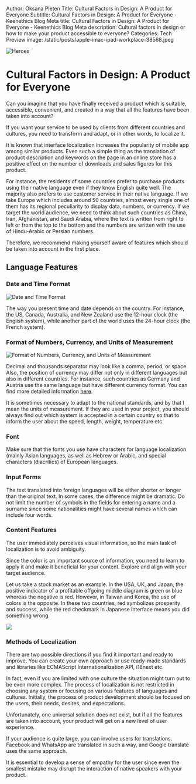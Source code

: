 Author: Oksana Pleten
Title: Cultural Factors in Design: A Product for Everyone
Subtitle: Cultural Factors in Design: A Product for Everyone - Keenethics Blog
Meta title: Cultural Factors in Design: A Product for Everyone - Keenethics Blog
Meta description: Cultural factors in design or how to make your product accessible to everyone?
Categories: Tech
Preview image: /static/posts/apple-imac-ipad-workplace-38568.jpeg

![Heroes](/static/posts/ipad-tablet-technology-touch.jpg)

# Cultural Factors in Design: A Product for Everyone

Can you imagine that you have finally received a product which is suitable, accessible, convenient, and created in a way that all the features have been taken into account?

If you want your service to be used by clients from different countries and cultures, you need to transform and adapt, or in other words, to localize it.

It is known that interface localization increases the popularity of mobile app among similar products. Even such a simple thing as the translation of product description and keywords on the page in an online store has a positive effect on the number of downloads and sales figures for this product.

For instance, the residents of some countries prefer to purchase products using their native language even if they know English quite well. The majority also prefers to use customer service in their native language. If we take Europe which includes around 50 countries, almost every single one of them has its regional peculiarity to display data, numbers, or currency. If we target the world audience, we need to think about such countries as China, Iran, Afghanistan, and Saudi Arabia, where the text is written from right to left or from the top to the bottom and the numbers are written with the use of Hindu-Arabic or Persian numbers.

Therefore, we recommend making yourself aware of features which should be taken into account in the first place.

## Language Features

### Date and Time Format

<img src="/static/posts/date-and-time-format.png" alt="Date and Time Format" style="max-width: 600px;">

The way you present time and date depends on the country. For instance, the US, Canada, Australia, and New Zealand use the 12-hour clock (the English system), while another part of the world uses the 24-hour clock (the French system).

### Format of Numbers, Currency, and Units of Measurement

<img src="/static/posts/currency.png" alt="Format of Numbers, Currency, and Units of Measurement" style="max-width: 600px;">

<p>
    Decimal and thousands separator may look like a comma, period, or space. Also, the position of currency may differ not only in different languages but also in different countries. For instance, such countries as Germany and Austria use the same language but have different currency format. You can find more detailed information <a href="//en.wikipedia.org/wiki/Language_and_the_euro" target="_blank" rel="noopener noreferrer nofollow">here</a>.
</p>

It is sometimes necessary to adapt to the national standards, and by that I mean the units of measurement. If they are used in your project, you should always find out which system is accepted in a certain country so that to inform the user about the speed, length, weight, temperature etc.

### Font

Make sure that the fonts you use have characters for language localization (mainly Asian languages, as well as Hebrew or Arabic, and special characters (diacritics) of European languages.

### Input Forms

The text translated into foreign languages will be either shorter or longer than the original text. In some cases, the difference might be dramatic. Do not limit the number of symbols in the fields for entering a name and a surname since some nationalities might have several names which can include four words.

### Content Features

The user immediately perceives visual information, so the main task of localization is to avoid ambiguity.

Since the color is an important source of information, you need to learn to apply it and make it beneficial for your content. Explore and align with your target audience.

Let us take a stock market as an example. In the USA, UK, and Japan, the positive indicator of a profitable offgoing middle diagram is green or blue whereas the negative is red. However, in Taiwan and Korea, the use of colors is the opposite. In these two countries, red symbolizes prosperity and success, while the red checkmark in Japanese interface means you did something wrong.

<div>
    <img src='/static/posts/colour2.jpg'>
</div>

### Methods of Localization

There are two possible directions if you find it important and ready to improve. You can create your own approach or use ready-made standards and libraries like ECMAScript Internationalization API, i18next etc.

In fact, even if you are limited with one culture the situation might turn out to be even more complex. The process of localization is not restricted in choosing any system or focusing on various features of languages ​​and cultures. Initially, the process of product development should be focused on the users, their needs, desires, and expectations.

Unfortunately, one universal solution does not exist, but if all the features are taken into account, your product will get on a new level of user experience.

If your audience is quite large, you can involve users for translations. Facebook and WhatsApp are translated in such a way, and Google translate uses the same approach.

It is essential to develop a sense of empathy for the user since even the smallest mistake may disrupt the interaction of native speakers with your product.